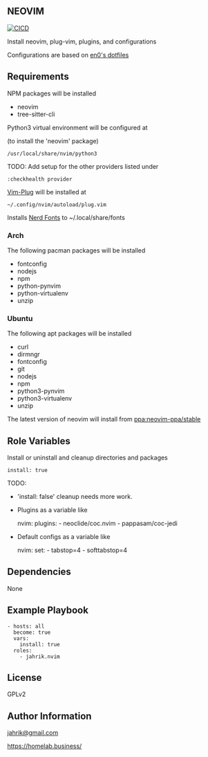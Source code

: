 ## NEOVIM

[![CICD](https://github.com/jahrik/ansible-nvim/actions/workflows/cicd.yml/badge.svg)](https://github.com/jahrik/ansible-nvim/actions/workflows/cicd.yml)

Install neovim, plug-vim, plugins, and configurations

Configurations are based on [en0's dotfiles](https://github.com/en0/dotfiles)

## Requirements

NPM packages will be installed

- neovim
- tree-sitter-cli

Python3 virtual environment will be configured at

(to install the 'neovim' package)

    /usr/local/share/nvim/python3


TODO: Add setup for the other providers listed under

    :checkhealth provider

[Vim-Plug](https://github.com/junegunn/vim-plug) will be installed at

    ~/.config/nvim/autoload/plug.vim

Installs [Nerd Fonts](https://github.com/ryanoasis/nerd-fonts/releases/download/v2.1.0/DejaVuSansMono.zip) to ~/.local/share/fonts

### Arch

The following pacman packages will be installed

- fontconfig
- nodejs
- npm
- python-pynvim
- python-virtualenv
- unzip

### Ubuntu

The following apt packages will be installed

- curl
- dirmngr
- fontconfig
- git
- nodejs
- npm
- python3-pynvim
- python3-virtualenv
- unzip

The latest version of neovim will install from [ppa:neovim-ppa/stable](https://launchpad.net/~neovim-ppa/+archive/ubuntu/stable)

## Role Variables

Install or uninstall and cleanup directories and packages

    install: true

TODO:

* 'install: false' cleanup needs more work.
* Plugins as a variable like

    nvim:
      plugins:
        - neoclide/coc.nvim
        - pappasam/coc-jedi

* Default configs as a variable like

    nvim:
      set:
        - tabstop=4
        - softtabstop=4

## Dependencies

None

## Example Playbook

    - hosts: all
      become: true
      vars:
        install: true
      roles:
        - jahrik.nvim

## License

GPLv2

## Author Information

jahrik@gmail.com

https://homelab.business/
